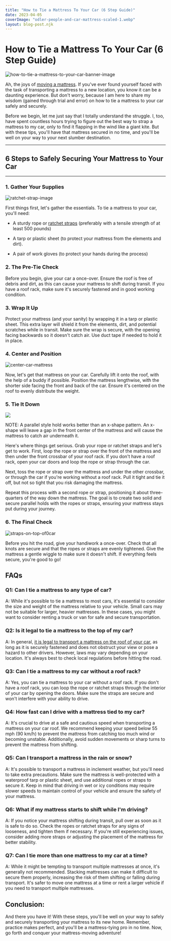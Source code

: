 ```yaml
---
title: "How to Tie a Mattress To Your Car (6 Step Guide)"
date: 2023-04-05
coverImage: "odler-people-and-car-mattress-scaled-1.webp"
layout: blog-post.njk
---
```


# How to Tie a Mattress To Your Car (6 Step Guide)

![how-to-tie-a-mattress-to-your-car-banner-image](/images/blog/Most-Attractive-Youtube-Thumbnail-2023-04-05T102854.447-1024x576.png)

Ah, the joys of [moving a mattress](https://www.abedderworld.com/how-to-move-a-mattress-alone.html/). If you've ever found yourself faced with the task of transporting a mattress to a new location, you know it can be a daunting experience. But don't worry, because I am here to share my wisdom (gained through trial and error) on how to tie a mattress to your car safely and securely.

Before we begin, let me just say that I totally understand the struggle. I, too, have spent countless hours trying to figure out the best way to strap a mattress to my car, only to find it flapping in the wind like a giant kite. But with these tips, you'll have that mattress secured in no time, and you'll be well on your way to your next slumber destination.

* * *

## 6 Steps to Safely Securing Your Mattress to Your Car

* * *

### 1\. Gather Your Supplies

![ratchet-strap-image](/images/blog/Add-a-heading-2023-04-05T103414.730-1024x819.png)

First things first, let's gather the essentials. To tie a mattress to your car, you'll need:

- A sturdy rope or [ratchet straps](https://www.homedepot.com/c/ah/how-to-use-a-ratchet-strap/9ba683603be9fa5395fab90109aa8c1c) (preferably with a tensile strength of at least 500 pounds)

- A tarp or plastic sheet (to protect your mattress from the elements and dirt).

- A pair of work gloves (to protect your hands during the process)

### 2\. The Pre-Tie Check

Before you begin, give your car a once-over. Ensure the roof is free of debris and dirt, as this can cause your mattress to shift during transit. If you have a roof rack, make sure it's securely fastened and in good working condition.

### 3\. Wrap It Up

Protect your mattress (and your sanity) by wrapping it in a tarp or plastic sheet. This extra layer will shield it from the elements, dirt, and potential scratches while in transit. Make sure the wrap is secure, with the opening facing backwards so it doesn't catch air. Use duct tape if needed to hold it in place.

### 4\. Center and Position

![center-car-mattress](/images/blog/mattress-on-roof.jpg)

Now, let's get that mattress on your car. Carefully lift it onto the roof, with the help of a buddy if possible. Position the mattress lengthwise, with the shorter side facing the front and back of the car. Ensure it's centered on the roof to evenly distribute the weight.

### 5\. Tie It Down

![](/images/blog/odler-people-and-car-mattress-scaled-1-1024x683.webp)

NOTE: A parallel style hold works better than an x-shape pattern. An x-shape will leave a gap in the front center of the mattress and will cause the mattress to catch air underneath it.

Here's where things get serious. Grab your rope or ratchet straps and let's get to work. First, loop the rope or strap over the front of the mattress and then under the front crossbar of your roof rack. If you don't have a roof rack, open your car doors and loop the rope or strap through the car.

Next, toss the rope or strap over the mattress and under the other crossbar, or through the car if you're working without a roof rack. Pull it tight and tie it off, but not so tight that you risk damaging the mattress.

Repeat this process with a second rope or strap, positioning it about three-quarters of the way down the mattress. The goal is to create two solid and secure parallel holds with the ropes or straps, ensuring your mattress stays put during your journey.

### 6\. The Final Check

![straps-on-top-of0car](/images/blog/Screen-Shot-2023-04-05-at-10.37.39-AM-1024x728.png)

Before you hit the road, give your handiwork a once-over. Check that all knots are secure and that the ropes or straps are evenly tightened. Give the mattress a gentle wiggle to make sure it doesn't shift. If everything feels secure, you're good to go!

## FAQs

### Q1: Can I tie a mattress to any type of car?

A: While it's possible to tie a mattress to most cars, it's essential to consider the size and weight of the mattress relative to your vehicle. Small cars may not be suitable for larger, heavier mattresses. In these cases, you might want to consider renting a truck or van for safe and secure transportation.

### Q2: Is it legal to tie a mattress to the top of my car?

A: In general, [it is legal to transport a mattress on the roof of your car](https://www.uship.com/vehicles/can-you-put-stuff-in-your-car-or-trunk-when-you-ship-it/), as long as it is securely fastened and does not obstruct your view or pose a hazard to other drivers. However, laws may vary depending on your location. It's always best to check local regulations before hitting the road.

### Q3: Can I tie a mattress to my car without a roof rack?

A: Yes, you can tie a mattress to your car without a roof rack. If you don't have a roof rack, you can loop the rope or ratchet straps through the interior of your car by opening the doors. Make sure the straps are secure and won't interfere with your ability to drive.

### Q4: How fast can I drive with a mattress tied to my car?

A: It's crucial to drive at a safe and cautious speed when transporting a mattress on your car roof. We recommend keeping your speed below 55 mph (90 km/h) to prevent the mattress from catching too much wind or becoming unstable. Additionally, avoid sudden movements or sharp turns to prevent the mattress from shifting.

### Q5: Can I transport a mattress in the rain or snow?

A: It's possible to transport a mattress in inclement weather, but you'll need to take extra precautions. Make sure the mattress is well-protected with a waterproof tarp or plastic sheet, and use additional ropes or straps to secure it. Keep in mind that driving in wet or icy conditions may require slower speeds to maintain control of your vehicle and ensure the safety of your mattress.

### Q6: What if my mattress starts to shift while I'm driving?

A: If you notice your mattress shifting during transit, pull over as soon as it is safe to do so. Check the ropes or ratchet straps for any signs of looseness, and tighten them if necessary. If you're still experiencing issues, consider adding more straps or adjusting the placement of the mattress for better stability.

### Q7: Can I tie more than one mattress to my car at a time?

A: While it might be tempting to transport multiple mattresses at once, it's generally not recommended. Stacking mattresses can make it difficult to secure them properly, increasing the risk of them shifting or falling during transport. It's safer to move one mattress at a time or rent a larger vehicle if you need to transport multiple mattresses.

## Conclusion:

And there you have it! With these steps, you'll be well on your way to safely and securely transporting your mattress to its new home. Remember, practice makes perfect, and you'll be a mattress-tying pro in no time. Now, go forth and conquer your mattress-moving adventure!
